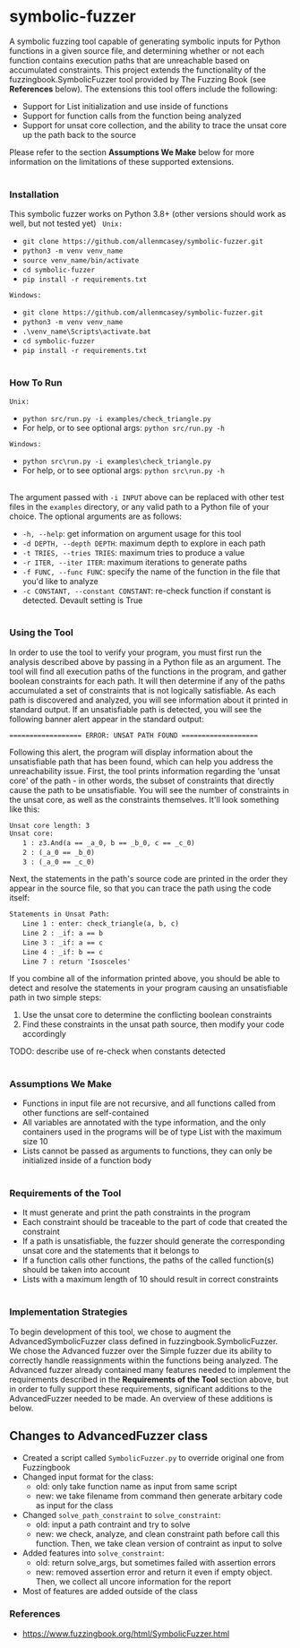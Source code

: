 # symbolic-fuzzer

A symbolic fuzzing tool capable of generating symbolic inputs for Python functions 
in a given source file, and determining whether or not each function contains execution 
paths that are unreachable based on accumulated constraints. This project extends the 
functionality of the fuzzingbook.SymbolicFuzzer tool provided by The Fuzzing Book (see 
**References** below). The extensions this tool offers include the following:

  * Support for List initialization and use inside of functions
  * Support for function calls from the function being analyzed
  * Support for unsat core collection, and the ability to trace the unsat 
  core up the path back to the source
  
Please refer to the section **Assumptions We Make** below for more information on the
limitations of these supported extensions. <br><br>


### Installation
  This symbolic fuzzer works on Python 3.8+ (other versions should work as well, but not tested yet)
` Unix:`
  * `git clone https://github.com/allenmcasey/symbolic-fuzzer.git`
  * `python3 -m venv venv_name`
  * `source venv_name/bin/activate`
  * `cd symbolic-fuzzer`
  * `pip install -r requirements.txt`

`Windows:`
  * `git clone https://github.com/allenmcasey/symbolic-fuzzer.git`
  * `python3 -m venv venv_name`
  * `.\venv_name\Scripts\activate.bat`
  * `cd symbolic-fuzzer`
  * `pip install -r requirements.txt`<br><br>

### How To Run
`Unix:`
  * `python src/run.py -i examples/check_triangle.py`
  * For help, or to see optional args: `python src/run.py -h`

`Windows:`
  * `python src\run.py -i examples\check_triangle.py`
  * For help, or to see optional args: `python src\run.py -h`

<br>The argument passed with `-i INPUT` above can be replaced with other test files in the 
`examples` directory, or any valid path to a Python file of your choice. The optional 
arguments are as follows:

  * `-h, --help`: get information on argument usage for this tool
  * `-d DEPTH, --depth DEPTH`: maximum depth to explore in each path
  * `-t TRIES, --tries TRIES`: maximum tries to produce a value
  * `-r ITER, --iter ITER`: maximum iterations to generate paths
  * `-f FUNC, --func FUNC`: specify the name of the function in the file that you'd like to analyze
  * `-c CONSTANT, --constant CONSTANT`: re-check function if constant is detected. Devault setting is True<br><br>
  
### Using the Tool

In order to use the tool to verify your program, you must first run the analysis described above by passing in a Python file
as an argument. The tool will find all execution paths of the functions in the program, and gather boolean constraints for
each path. It will then determine if any of the paths accumulated a set of constraints that is not logically satisfiable. As 
each path is discovered and analyzed, you will see information about it printed in standard output. If an unsatisfiable
path is detected, you will see the following banner alert appear in the standard output:

`================== ERROR: UNSAT PATH FOUND ===================`

Following this alert, the program will display information about the unsatisfiable path that has been found, which can help 
you address the unreachability issue. First, the tool prints information regarding the 'unsat core' of the path - in other 
words, the subset of constraints that directly cause the path to be unsatisfiable. You will see the number of constraints 
in the unsat core, as well as the constraints themselves. It'll look something like this:

`Unsat core length: 3`<br>
`Unsat core:`<br> 
&nbsp;&nbsp;&nbsp;&nbsp;&nbsp;&nbsp;`1 : z3.And(a == _a_0, b == _b_0, c == _c_0)`<br> 
&nbsp;&nbsp;&nbsp;&nbsp;&nbsp;&nbsp;`2 : (_a_0 == _b_0)`<br> 
&nbsp;&nbsp;&nbsp;&nbsp;&nbsp;&nbsp;`3 : (_a_0 == _c_0)`<br> 

Next, the statements in the path's source code are printed in the order they appear in the source file, so that you can 
trace the path using the code itself:

`Statements in Unsat Path: `<br>
&nbsp;&nbsp;&nbsp;&nbsp;&nbsp;&nbsp;`Line 1 : enter: check_triangle(a, b, c)`<br>
&nbsp;&nbsp;&nbsp;&nbsp;&nbsp;&nbsp;`Line 2 : _if: a == b`<br>
&nbsp;&nbsp;&nbsp;&nbsp;&nbsp;&nbsp;`Line 3 : _if: a == c`<br>
&nbsp;&nbsp;&nbsp;&nbsp;&nbsp;&nbsp;`Line 4 : _if: b == c`<br>
&nbsp;&nbsp;&nbsp;&nbsp;&nbsp;&nbsp;`Line 7 : return 'Isosceles'`<br>

If you combine all of the information printed above, you should be able to detect and resolve the statements in your program 
causing an unsatisfiable path in two simple steps:

  1. Use the unsat core to determine the conflicting boolean constraints
  2. Find these constraints in the unsat path source, then modify your code accordingly
  
TODO: describe use of re-check when constants detected<br><br>

### Assumptions We Make

  * Functions in input file are not recursive, and all functions called from other functions are self-contained
  * All variables are annotated with the type information, and the only containers used in the programs will be of type List with the maximum size 10
  * Lists cannot be passed as arguments to functions, they can only be initialized inside of a function body<br><br>

### Requirements of the Tool

  * It must generate and print the path constraints in the program
  * Each constraint should be traceable to the part of code that created the constraint
  * If a path is unsatisfiable, the fuzzer should generate the corresponding unsat core and the statements that it belongs to
  * If a function calls other functions, the paths of the called function(s) should be taken into account
  * Lists with a maximum length of 10 should result in correct constraints<br><br>
  
### Implementation Strategies

To begin development of this tool, we chose to augment the AdvancedSymbolicFuzzer class defined in fuzzingbook.SymbolicFuzzer. 
We chose the Advanced fuzzer over the Simple fuzzer due its ability to correctly handle reassignments within the functions
being analyzed. The Advanced fuzzer already contained many features needed to implement the requirements described in the 
**Requirements of the Tool** section above, but in order to fully support these requirements, significant additions to the 
AdvancedFuzzer needed to be made. An overview of these additions is below.

## Changes to AdvancedFuzzer class
  * Created a script called `SymbolicFuzzer.py` to override original one from Fuzzingbook
  * Changed input format for the class:
      - old: only take function name as input from same script
      - new: we take filename from command then generate arbitary code as input for the class
  * Changed `solve_path_constraint` to `solve_constraint`:
      - old: input a path contraint and try to solve
      - new: we check, analyze, and clean constraint path before call this function. Then, we take clean version of contraint as input to solve
  * Added features into `solve_constraint`:
      - old: return solve_args, but sometimes failed with assertion errors
      - new: removed assertion error and return it even if empty object. Then, we collect all uncore information for the report
  * Most of features are added outside of the class


### References
  * https://www.fuzzingbook.org/html/SymbolicFuzzer.html
